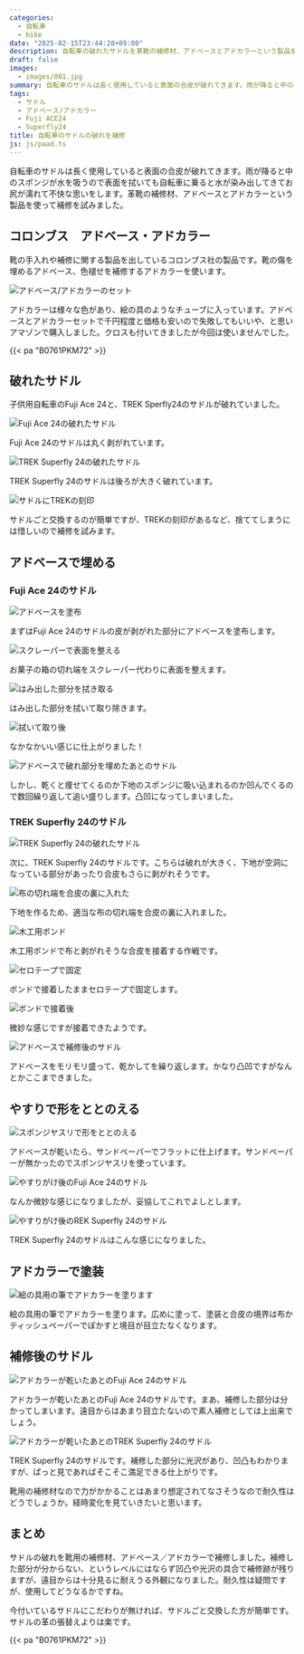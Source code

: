 ```yaml
---
categories:
  - 自転車
  - bike
date: "2025-02-15T23:44:28+09:00"
description: 自転車の破れたサドルを革靴の補修材、アドベースとアドカラーという製品を使って補修をする方法を解説します。表面の合皮が破れたサドルは、雨が降ると中のスポンジが水を吸い、お尻が濡れて不快な思いをします。
draft: false
images:
  - images/001.jpg
summary: 自転車のサドルは長く使用していると表面の合皮が破れてきます。雨が降ると中のスポンジが水を吸い、自転車に乗るとお尻が濡れて不快な思いをします。革靴の補修材、アドベースとアドカラーという製品を使って補修を試みました。
tags:
  - サドル
  - アドベース/アドカラー
  - Fuji ACE24
  - Superfly24
title: 自転車のサドルの破れを補修
js: js/paad.ts
---
```


自転車のサドルは長く使用していると表面の合皮が破れてきます。雨が降ると中のスポンジが水を吸うので表面を拭いても自転車に乗ると水が染み出してきてお尻が濡れて不快な思いをします。革靴の補修材、アドベースとアドカラーという製品を使って補修を試みました。

## コロンブス　アドベース・アドカラー

靴の手入れや補修に関する製品を出しているコロンブス社の製品です。靴の傷を埋めるアドベース、色褪せを補修するアドカラーを使います。

![アドベース/アドカラーのセット](./images/002.jpg)

アドカラーは様々な色があり、絵の具のようなチューブに入っています。アドベースとアドカラーセットで千円程度と価格も安いので失敗してもいいや、と思いアマゾンで購入しました。クロスも付いてきましたが今回は使いませんでした。

{{< pa "B0761PKM72" >}}

## 破れたサドル

子供用自転車のFuji Ace 24と、TREK Sperfly24のサドルが破れていました。

![Fuji Ace 24の破れたサドル](./images/001.jpg)

Fuji Ace 24のサドルは丸く剥がれています。

![TREK Superfly 24の破れたサドル](./images/007.jpg)

TREK Superfly 24のサドルは後ろが大きく破れています。

![サドルにTREKの刻印](./images/008.jpg)

サドルごと交換するのが簡単ですが、TREKの刻印があるなど、捨ててしまうには惜しいので補修を試みます。

## アドベースで埋める

### Fuji Ace 24のサドル

![アドベースを塗布](./images/003.jpg)

まずはFuji Ace 24のサドルの皮が剥がれた部分にアドベースを塗布します。

![スクレーパーで表面を整える](./images/004.jpg)

お菓子の箱の切れ端をスクレーパー代わりに表面を整えます。

![はみ出した部分を拭き取る](./images/005.jpg)

はみ出した部分を拭いて取り除きます。

![拭いて取り後](./images/006.jpg)

なかなかいい感じに仕上がりました！

![アドベースで破れ部分を埋めたあとのサドル](./images/015.jpg)

しかし、乾くと痩せてくるのか下地のスポンジに吸い込まれるのか凹んでくるので数回繰り返して追い盛りします。凸凹になってしまいました。

### TREK Superfly 24のサドル

![TREK Superfly 24の破れたサドル](./images/009.jpg)

次に、TREK Superfly
24のサドルです。こちらは破れが大きく、下地が空洞になっている部分があったり合皮もさらに剥がれそうです。

![布の切れ端を合皮の裏に入れた](./images/010.jpg)

下地を作るため、適当な布の切れ端を合皮の裏に入れました。

![木工用ボンド](./images/011.jpg)

木工用ボンドで布と剥がれそうな合皮を接着する作戦です。

![セロテープで固定](./images/012.jpg)

ボンドで接着したままセロテープで固定します。

![ボンドで接着後](./images/013.jpg)

微妙な感じですが接着できたようです。

![アドベースで補修後のサドル](./images/014.jpg)

アドベースをモリモリ盛って、乾かしてを繰り返します。かなり凸凹ですがなんとかここまできました。

## やすりで形をととのえる

![スポンジヤスリで形をととのえる](./images/016.jpg)

アドベースが乾いたら、サンドペーパーでフラットに仕上げます。サンドペーパーが無かったのでスポンジヤスリを使っています。

![やすりがけ後のFuji Ace 24のサドル](./images/017.jpg)

なんか微妙な感じになりましたが、妥協してこれでよしとします。

![やすりがけ後のREK Superfly 24のサドル](./images/023.jpg)

TREK Superfly 24のサドルはこんな感じになりました。

## アドカラーで塗装

![絵の具用の筆でアドカラーを塗ります](./images/018.jpg)

絵の具用の筆でアドカラーを塗ります。広めに塗って、塗装と合皮の境界は布かティッシュペーパーでぼかすと境目が目立たなくなります。

## 補修後のサドル

![アドカラーが乾いたあとのFuji Ace 24のサドル](./images/021.jpg)

アドカラーが乾いたあとのFuji Ace
24のサドルです。まあ、補修した部分は分かってしまいます。遠目からはあまり目立たないので素人補修としては上出来でしょう。

![アドカラーが乾いたあとのTREK Superfly 24のサドル](./images/024.jpg)

TREK Superfly
24のサドルです。補修した部分に光沢があり、凹凸もわかりますが、ぱっと見であればそこそこ満足できる仕上がりです。

靴用の補修材なので力がかかることはあまり想定されてなさそうなので耐久性はどうでしょうか。経時変化を見ていきたいと思います。

## まとめ

サドルの破れを靴用の補修材、アドベース／アドカラーで補修しました。補修した部分が分からない、というレベルにはならず凹凸や光沢の具合で補修跡が残りますが、遠目からは十分見るに耐えうる外観になりました。耐久性は疑問ですが、使用してどうなるかですね。

今付いているサドルにこだわりが無ければ、サドルごと交換した方が簡単です。サドルの革の張替えよりは楽です。

{{< pa "B0761PKM72" >}}

